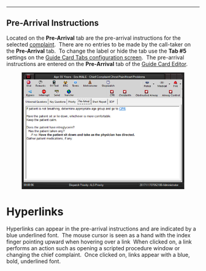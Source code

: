   ------------------------------
  **Pre-Arrival Instructions**
  ------------------------------

Located on the **Pre-Arrival** tab are the pre-arrival instructions for
the selected [complaint](General%20Questions.htm).  There are no entries
to be made by the call-taker on the **Pre-Arrival** tab.  To change the
label or hide the tab use the **Tab #5** settings on the [Guide Card
Tabs configuration screen](Guide%20Card%20Tabs%20Settings.htm).  The
pre-arrival instructions are entered on the **Pre-Arrival** tab of the
[Guide Card Editor](Guide%20Card%20Editor.htm).

<figure><img src=".gitbook/assets/Pre-Arrival Instructions_files/image001.png" alt=""><figcaption></figcaption></figure> 

# Hyperlinks

Hyperlinks can appear in the pre-arrival instructions and are indicated
by a blue underlined font.  The mouse cursor is seen as a hand with the
index finger pointing upward when hovering over a link  When clicked on,
a link performs an action such as opening a scripted procedure window or
changing the chief complaint.  Once clicked on, links appear with a
blue, bold, underlined font.
